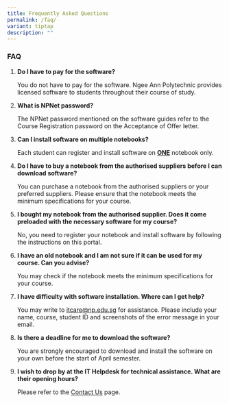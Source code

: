 ```yaml
---
title: Frequently Asked Questions
permalink: /faq/
variant: tiptap
description: ""
---
```

<h3><strong>FAQ</strong></h3>
<ol>
<li>
<p><strong>Do I have to pay for the software? </strong>
</p>
<p>You do not have to pay for the software. Ngee Ann Polytechnic provides
licensed software to students throughout their course of study.</p>
<p></p>
</li>
<li>
<p><strong>What is NPNet password?</strong>
</p>
<p>The NPNet password mentioned on the software guides refer to the Course
Registration password on the Acceptance of Offer letter.</p>
<p></p>
</li>
<li>
<p><strong>Can I install software on multiple notebooks?</strong>
</p>
<p>Each student can register and install software on <strong><u>ONE</u></strong> notebook
only.</p>
<p></p>
</li>
<li>
<p><strong>Do I have to buy a notebook from the authorised suppliers before I can download software?</strong>
</p>
<p>You can purchase a notebook from the authorised suppliers or your preferred
suppliers. Please ensure that the notebook meets the minimum ​​​specifications
for your course.</p>
<p></p>
</li>
<li>
<p><strong>I bought my notebook from the authorised supplier. Does it come preloaded with the necessary software for my course?</strong>
</p>
<p>No, you need to register your notebook and install software by following
the instructions on this portal.</p>
<p></p>
</li>
<li>
<p><strong>I have an old notebook and I am not sure if it can be used for my course. Can you advise?</strong>
</p>
<p>You may check if the notebook meets the minimum specifications for your
course.</p>
<p></p>
</li>
<li>
<p><strong>I have difficulty with software installation. Where can I get help?</strong>
</p>
<p>You may write to <a href="mailto:itcare@np.edu.sg" rel="noopener noreferrer nofollow" target="_blank">itcare@np.edu.sg</a> for assistance. Please
include your name, course, student ID and screenshots of the error message
in your email.</p>
<p></p>
</li>
<li>
<p><strong>Is there a deadline for me to download the software?</strong>
</p>
<p>You are strongly encouraged to download and install the software on your
own before the start of April semester.</p>
<p></p>
</li>
<li>
<p><strong>I wish to drop by at the IT Helpdesk for technical assistance. What are their opening hours?</strong>
</p>
<p>Please refer to the <a href="/contact-us" rel="noopener noreferrer nofollow" target="_blank">Contact Us</a> page.</p>
</li>
</ol>
<p></p>